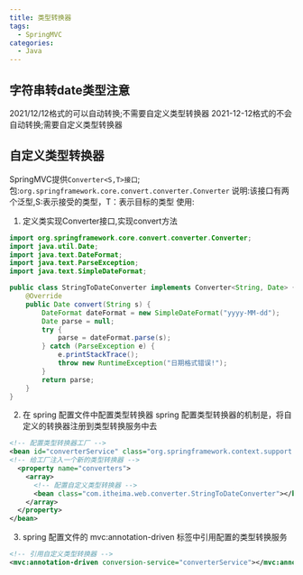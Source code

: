 ```yaml
---
title: 类型转换器
tags:
  - SpringMVC
categories:
  - Java
---
```



## 字符串转date类型注意
2021/12/12格式的可以自动转换;不需要自定义类型转换器
2021-12-12格式的不会自动转换;需要自定义类型转换器

## 自定义类型转换器
SpringMVC提供`Converter<S,T>接口`;
包:`org.springframework.core.convert.converter.Converter`
说明:该接口有两个泛型,S:表示接受的类型，T：表示目标的类型
使用:
1. 定义类实现Converter接口,实现convert方法
``` Java
import org.springframework.core.convert.converter.Converter;
import java.util.Date;
import java.text.DateFormat;
import java.text.ParseException;
import java.text.SimpleDateFormat;

public class StringToDateConverter implements Converter<String, Date> {
    @Override
    public Date convert(String s) {
        DateFormat dateFormat = new SimpleDateFormat("yyyy-MM-dd");
        Date parse = null;
        try {
            parse = dateFormat.parse(s);
        } catch (ParseException e) {
            e.printStackTrace();
            throw new RuntimeException("日期格式错误!");
        }
        return parse;
    }
}
```
2. 在 spring 配置文件中配置类型转换器
  spring 配置类型转换器的机制是，将自定义的转换器注册到类型转换服务中去
  ``` xml
  <!-- 配置类型转换器工厂 --> 
  <bean id="converterService" class="org.springframework.context.support.ConversionServiceFactoryBean">
  <!-- 给工厂注入一个新的类型转换器 --> 
    <property name="converters"> 
      <array>
        <!-- 配置自定义类型转换器 --> 
        <bean class="com.itheima.web.converter.StringToDateConverter"></bean>
      </array>
    </property>
  </bean>
  ```
3. spring 配置文件的 mvc:annotation-driven 标签中引用配置的类型转换服务
``` xml
<!-- 引用自定义类型转换器 --> 
<mvc:annotation-driven conversion-service="converterService"></mvc:annotation-driven>
```